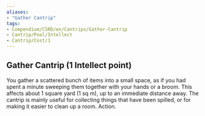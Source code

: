 ```yaml
---
aliases:
- "Gather Cantrip"
tags:
- Compendium/CSRD/en/Cantrips/Gather-Cantrip
- Cantrip/Pool/Intellect
- Cantrip/Cost/1
---
```


## Gather Cantrip (1 Intellect point)
You gather a scattered bunch of items into a small space, as if you had spent a minute sweeping them together with your hands or a broom. This affects about 1 square yard (1 sq m), up to an immediate distance away. The cantrip is mainly useful for collecting things that have been spilled, or for making it easier to clean up a room. Action. 



